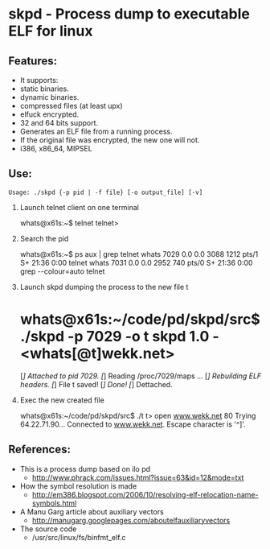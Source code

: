skpd - Process dump to executable ELF for linux
===============================================

Features:
---------

* It supports:
* static binaries.
* dynamic binaries.
* compressed files (at least upx)
* elfuck encrypted.
* 32 and 64 bits support.
* Generates an ELF file from a running process.
* If the original file was encrypted, the new one will not.
* i386, x86_64, MIPSEL

Use:
----
    Usage: ./skpd {-p pid | -f file} [-o output_file] [-v]

1. Launch telnet client on one terminal

    whats@x61s:~$ telnet
    telnet>

2. Search the pid

    whats@x61s:~$ ps aux | grep telnet
    whats     7029  0.0  0.0   3088  1212 pts/1    S+   21:36   0:00 telnet
    whats     7031  0.0  0.0   2952   740 pts/0    S+   21:36   0:00 grep --colour=auto telnet

3. Launch skpd dumping the process to the new file t

   whats@x61s:~/code/pd/skpd/src$ ./skpd -p 7029 -o t
   skpd 1.0 - <whats[@t]wekk.net>
   ==============================
    [*] Attached to pid 7029.
    [*] Reading /proc/7029/maps ...
    [*] Rebuilding ELF headers.
    [*] File t saved!
    [*] Done!
    [*] Dettached.

4. Exec the new created file

    whats@x61s:~/code/pd/skpd/src$ ./t
    t> open www.wekk.net 80
    Trying 64.22.71.90...
    Connected to www.wekk.net.
    Escape character is '^]'.


References:
-----------

 * This is a process dump based on ilo pd
    - http://www.phrack.com/issues.html?issue=63&id=12&mode=txt
 * How the symbol resolution is made
    - http://em386.blogspot.com/2006/10/resolving-elf-relocation-name-symbols.html
 * A Manu Garg article about auxiliary vectors
    - http://manugarg.googlepages.com/aboutelfauxiliaryvectors
 * The source code
    - /usr/src/linux/fs/binfmt_elf.c
